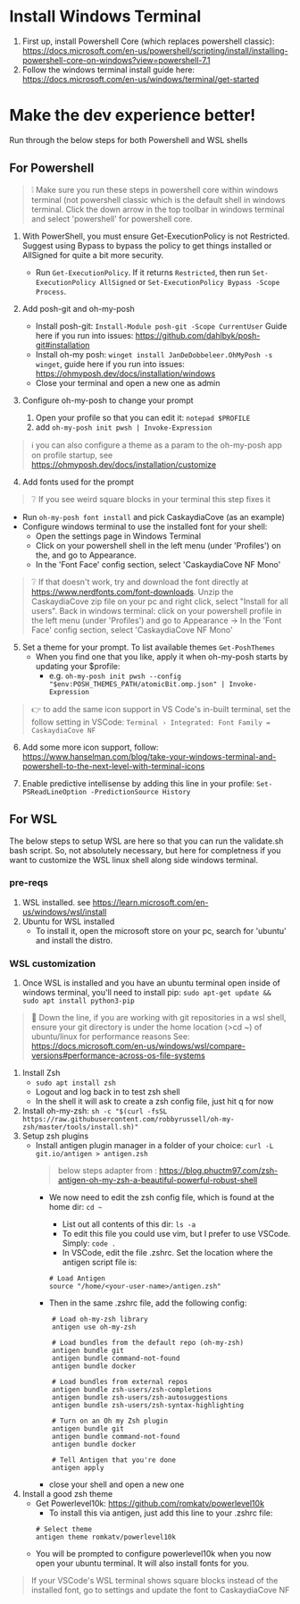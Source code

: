 # Install Windows Terminal

1. First up, install Powershell Core (which replaces powershell classic): https://docs.microsoft.com/en-us/powershell/scripting/install/installing-powershell-core-on-windows?view=powershell-7.1 
2. Follow the windows terminal install guide here: https://docs.microsoft.com/en-us/windows/terminal/get-started 

# Make the dev experience better!

Run through the below steps for both Powershell and WSL shells

## For Powershell

> :grey_exclamation: Make sure you run these steps in powershell core within windows terminal (not powershell classic which is the default shell in windows terminal. Click the down arrow in the top toolbar in windows terminal and select 'powershell' for powershell core.

1. With PowerShell, you must ensure Get-ExecutionPolicy is not Restricted. Suggest using Bypass to bypass the policy to get things installed or AllSigned for quite a bit more security.

   - Run `Get-ExecutionPolicy`. If it returns `Restricted`, then run `Set-ExecutionPolicy AllSigned` or `Set-ExecutionPolicy Bypass -Scope Process`.

2. Add posh-git and oh-my-posh
   - Install posh-git: `Install-Module posh-git -Scope CurrentUser` Guide here if you run into issues: https://github.com/dahlbyk/posh-git#installation
   - Install oh-my posh: `winget install JanDeDobbeleer.OhMyPosh -s winget`, guide here if you run into issues: https://ohmyposh.dev/docs/installation/windows
   - Close your terminal and open a new one as admin

3. Configure oh-my-posh to change your prompt
   1. Open your profile so that you can edit it: `notepad $PROFILE`
   2. add `oh-my-posh init pwsh | Invoke-Expression`

> :information_source: you can also configure a theme as a param to the oh-my-posh app on profile startup, see https://ohmyposh.dev/docs/installation/customize

4. Add fonts used for the prompt
> :grey_question: If you see weird square blocks in your terminal this step fixes it
   - Run `oh-my-posh font install` and pick CaskaydiaCove (as an example)
   - Configure windows terminal to use the installed font for your shell:
     -  Open the settings page in Windows Terminal
     -  Click on your powershell shell in the left menu (under 'Profiles') on the, and go to Appearance.
     -  In the 'Font Face' config section, select 'CaskaydiaCove NF Mono'

> :grey_question: If that doesn't work, try and download the font directly at https://www.nerdfonts.com/font-downloads. Unzip the CaskaydiaCove zip file on your pc and right click, select "Install for all users". Back in windows terminal: click on your powershell profile in the left menu (under 'Profiles') and go to Appearance -> In the 'Font Face' config section, select 'CaskaydiaCove NF Mono'

5. Set a theme for your prompt. To list available themes `Get-PoshThemes`
   - When you find one that you like, apply it when oh-my-posh starts by updating your $profile:
     - e.g. `oh-my-posh init pwsh --config "$env:POSH_THEMES_PATH/atomicBit.omp.json" | Invoke-Expression`

> :point_right: to add the same icon support in VS Code's in-built terminal, set the follow setting in VSCode:
>   ```Terminal › Integrated: Font Family = CaskaydiaCove NF```

6. Add some more icon support, follow: https://www.hanselman.com/blog/take-your-windows-terminal-and-powershell-to-the-next-level-with-terminal-icons 

7. Enable predictive intellisense by adding this line in your profile: ```Set-PSReadLineOption -PredictionSource History```


## For WSL 

The below steps to setup WSL are here so that you can run the validate.sh bash script. So, not absolutely necessary, but here for completness if you want to customize the WSL linux shell along side windows terminal.

### pre-reqs

1. WSL installed. see https://learn.microsoft.com/en-us/windows/wsl/install
2. Ubuntu for WSL installed
   - To install it, open the microsoft store on your pc, search for 'ubuntu' and install the distro.

### WSL customization

1. Once WSL is installed and you have an ubuntu terminal open inside of windows terminal, you'll need to install pip: ```sudo apt-get update && sudo apt install python3-pip```

> :raising_hand: Down the line, if you are working with git repositories in a wsl shell, ensure your git directory is under the home location (>cd ~) of ubuntu/linux for performance reasons See: https://docs.microsoft.com/en-us/windows/wsl/compare-versions#performance-across-os-file-systems

1. Install Zsh
    - ```sudo apt install zsh```
    - Logout and log back in to test zsh shell
    -  In the shell it will ask to create a zsh config file, just hit q for now
2. Install oh-my-zsh: ```sh -c "$(curl -fsSL https://raw.githubusercontent.com/robbyrussell/oh-my-zsh/master/tools/install.sh)"```
3. Setup zsh plugins
    - Install antigen plugin manager in a folder of your choice: ```curl -L git.io/antigen > antigen.zsh```
        > below steps adapter from : https://blog.phuctm97.com/zsh-antigen-oh-my-zsh-a-beautiful-powerful-robust-shell
        - We now need to edit the zsh config file, which is found at the home dir: ```cd ~```
	        - List out all contents of this dir: ```ls -a```
      	    - To edit this file you could use vim, but I prefer to use VSCode. Simply: ```code .```	
            - In VSCode, edit the file .zshrc. Set the location where the antigen script file is:
			
            ```
            # Load Antigen
			source "/home/<your-user-name>/antigen.zsh"
			```
		- Then in the same .zshrc file, add the following config:
        ```text
            # Load oh-my-zsh library
            antigen use oh-my-zsh
            
            # Load bundles from the default repo (oh-my-zsh)
            antigen bundle git
            antigen bundle command-not-found
            antigen bundle docker
            
            # Load bundles from external repos
            antigen bundle zsh-users/zsh-completions
            antigen bundle zsh-users/zsh-autosuggestions
            antigen bundle zsh-users/zsh-syntax-highlighting
            
            # Turn on an Oh my Zsh plugin
            antigen bundle git
            antigen bundle command-not-found
            antigen bundle docker
            
            # Tell Antigen that you're done
            antigen apply
        ```
        - close your shell and open a new one
4. Install a good zsh theme
    - Get Powerlevel10k: https://github.com/romkatv/powerlevel10k
        - To install this via antigen, just add this line to your .zshrc file:
        ```				
        # Select theme
        antigen theme romkatv/powerlevel10k
        ```
    - You will be prompted to configure powerlevel10k when you now open your ubuntu terminal. It will also install fonts for you.

> If your VSCode's WSL terminal shows square blocks instead of the installed font, go to settings and update the font to CaskaydiaCove NF

